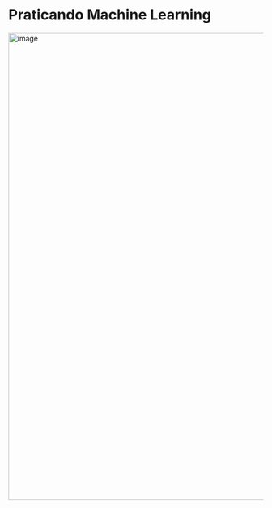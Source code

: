 # Praticando Machine Learning
<img width="1586" height="922" alt="image" src="https://github.com/user-attachments/assets/f0cbc944-4f4c-4ea5-9448-a097dde85123" />
